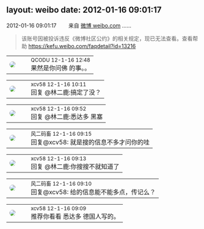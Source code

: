 layout: weibo
date: 2012-01-16 09:01:17
---
<meta name="referrer" content="no-referrer" />

2012-01-16 09:01:17  &nbsp;&nbsp;&nbsp;&nbsp;&nbsp;&nbsp; 来自 <a href="http://weibo.com/" rel="nofollow">微博 weibo.com</a>
......
>  该账号因被投诉违反《微博社区公约》的相关规定，现已无法查看。查看帮助 https://kefu.weibo.com/faqdetail?id=13216

<table style="width: 100%;">
  <tr>
    <td style="width: 40px;"><img style="border-radius:50%" src="https://tvax1.sinaimg.cn/crop.0.0.512.512.50/6b69631dly8g0l3egwcbcj20e80e8dfu.jpg?KID=imgbed,tva&Expires=1624465141&ssig=qo1t4Ycx9l"></td>
    <td colspan="2"><small>QCODU 12-1-16 12:48</small><br/>果然是你问佛 的事。。</td>
  </tr>
</table>

<table style="width: 100%;">
  <tr>
    <td style="width: 40px;"><img style="border-radius:50%" src="https://tva2.sinaimg.cn/crop.0.0.180.180.50/40e9ea8djw1f4es3a5fupj20500503y9.jpg?KID=imgbed,tva&Expires=1624465141&ssig=e0RQfLvhUB"></td>
    <td colspan="2"><small>xcv58 12-1-16 10:11</small><br/>回复 @林二鹿:搞定了没？ </td>
  </tr>
</table>

<table style="width: 100%;">
  <tr>
    <td style="width: 40px;"><img style="border-radius:50%" src="https://tva2.sinaimg.cn/crop.0.0.180.180.50/40e9ea8djw1f4es3a5fupj20500503y9.jpg?KID=imgbed,tva&Expires=1624465141&ssig=e0RQfLvhUB"></td>
    <td colspan="2"><small>xcv58 12-1-16 09:52</small><br/>回复 @林二鹿:悉达多 黑塞</td>
  </tr>
</table>

<table style="width: 100%;">
  <tr>
    <td style="width: 40px;"><img style="border-radius:50%" src="https://tva3.sinaimg.cn/crop.0.0.639.639.50/6d2a6003jw8f3idy69w2gj20hs0hrt9g.jpg?KID=imgbed,tva&Expires=1624465141&ssig=jEU47BrXi%2F"></td>
    <td colspan="2"><small>风二码畜 12-1-16 09:15</small><br/>回复@xcv58: 就是搜的信息不多才问你的哇</td>
  </tr>
</table>

<table style="width: 100%;">
  <tr>
    <td style="width: 40px;"><img style="border-radius:50%" src="https://tva2.sinaimg.cn/crop.0.0.180.180.50/40e9ea8djw1f4es3a5fupj20500503y9.jpg?KID=imgbed,tva&Expires=1624465141&ssig=e0RQfLvhUB"></td>
    <td colspan="2"><small>xcv58 12-1-16 09:13</small><br/>回复 @林二鹿:你搜搜不就知道了</td>
  </tr>
</table>

<table style="width: 100%;">
  <tr>
    <td style="width: 40px;"><img style="border-radius:50%" src="https://tva3.sinaimg.cn/crop.0.0.639.639.50/6d2a6003jw8f3idy69w2gj20hs0hrt9g.jpg?KID=imgbed,tva&Expires=1624465141&ssig=jEU47BrXi%2F"></td>
    <td colspan="2"><small>风二码畜 12-1-16 09:10</small><br/>回复@xcv58: 给的信息能不能多点，传记么？</td>
  </tr>
</table>

<table style="width: 100%;">
  <tr>
    <td style="width: 40px;"><img style="border-radius:50%" src="https://tva2.sinaimg.cn/crop.0.0.180.180.50/40e9ea8djw1f4es3a5fupj20500503y9.jpg?KID=imgbed,tva&Expires=1624465141&ssig=e0RQfLvhUB"></td>
    <td colspan="2"><small>xcv58 12-1-16 09:09</small><br/>推荐你看看 悉达多 德国人写的。</td>
  </tr>
</table>
